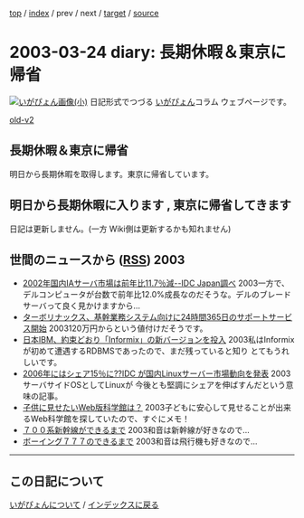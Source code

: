[top](https://igapyon.github.io/diary/) 
 / [index](https://igapyon.github.io/diary/2003/index.html) 
 / prev 
 / next 
 / [target](https://igapyon.github.io/diary/2003/ig030324.html) 
 / [source](https://github.com/igapyon/diary/blob/gh-pages/2003/ig030324.html.src.md) 

2003-03-24 diary: 長期休暇＆東京に帰省
=====================================================================================================
[![いがぴょん画像(小)](https://igapyon.github.io/diary/images/iga200306s.jpg "いがぴょん")](https://igapyon.github.io/diary/memo/memoigapyon.html) 日記形式でつづる [いがぴょん](https://igapyon.github.io/diary/memo/memoigapyon.html)コラム ウェブページです。

[old-v2](ig030324-orig.html)

## 長期休暇＆東京に帰省

明日から長期休暇を取得します。東京に帰省しています。


## 明日から長期休暇に入ります , 東京に帰省してきます

日記は更新しません。(一方 Wiki側は更新するかも知れません)

## 世間のニュースから ([RSS](ig030324-news.xml)) 2003


* [2002年国内IAサーバ市場は前年比11.7％減--IDC Japan調べ](http://www.zdnet.co.jp/enterprise/0303/19/epn14.html)  2003一方で、デルコンピュータが台数で前年比12.0%成長なのだそうな。デルのブレードサーバって良く見かけますから…
* [ターボリナックス、基幹業務システム向けに24時間365日のサポートサービス開始](http://biztech.nikkeibp.co.jp/wcs/leaf/CID/onair/biztech/comp/235380)  2003120万円からという値付けだそうです。
* [日本IBM、約束どおり「Informix」の新バージョンを投入](http://www.zdnet.co.jp/enterprise/0303/12/epn20.html)  2003私はInformixが初めて遭遇するRDBMSであったので、まだ残っていると知り とてもうれしいです。
* [2006年にはシェア15％に??IDC が国内Linuxサーバー市場動向を発表](http://japan.internet.com/linuxtoday/20030319/5.html)  2003サーバサイドOSとしてLinuxが 今後とも堅調にシェアを伸ばすんだという意味の記事。
* [子供に見せたいWeb版科学館は？](http://slashdot.jp/article.pl?sid=03/03/22/1344234&topic=27)  2003子どもに安心して見せることが出来るWeb科学館を探していたので、すぐにメモ！
* [７００系新幹線ができるまで](http://sc-smn.jst.go.jp/8/bangumi.asp?i_series_code=B010602&i_renban_code=004)  2003和音は新幹線が好きなので…
* [ボーイング７７７のできるまで](http://sc-smn.jst.go.jp/8/bangumi.asp?i_series_code=B990602&i_renban_code=001)  2003和音は飛行機も好きなので…


----------------------------------------------------------------------------------------------------

## この日記について
[いがぴょんについて](https://igapyon.github.io/diary/memo/memoigapyon.html) / [インデックスに戻る](https://igapyon.github.io/diary/idxall.html)
